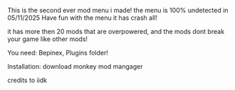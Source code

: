 This is the second ever mod menu i made!
the menu is 100% undetected in 05/11/2025
Have fun with the menu it has crash all!

it has more then 20 mods that are overpowered, and the mods dont break your game like other mods!

You need: Bepinex, Plugins folder!

Installation: download monkey mod mangager

credits to iidk 

